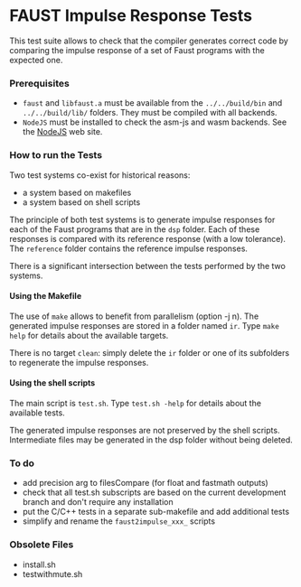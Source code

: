 # FAUST Impulse Response Tests  #

This test suite allows to check that the compiler generates correct code by comparing the impulse response of a set of Faust programs with the expected one.


### Prerequisites
- `faust` and `libfaust.a` must be available from the `../../build/bin` and `../../build/lib/` folders. They must be compiled with all backends.
- `NodeJS` must be installed to check the asm-js and wasm backends. See the [NodeJS](https://nodejs.org/) web site.

### How to run the Tests
Two test systems co-exist for historical reasons:
- a system based on makefiles
- a system based on shell scripts

The principle of both test systems is to generate impulse responses for each of the Faust programs that are in the `dsp` folder. Each of these responses is compared with its reference response (with a low tolerance). The `reference` folder contains the reference impulse responses.

There is a significant intersection between the tests performed by the two systems.


#### Using the Makefile
The use of `make` allows to benefit from parallelism (option -j n).
The generated impulse responses are stored in a folder named `ir`.
Type `make help` for details about the available targets.

There is no target `clean`: simply delete the `ir` folder or one of its subfolders to regenerate the impulse responses.


#### Using the shell scripts
The main script is `test.sh`. Type `test.sh -help` for details about the available tests.

The generated impulse responses are not preserved by the shell scripts. Intermediate files may be generated in the dsp folder without being deleted.

### To do
- add precision arg to filesCompare (for float and fastmath outputs)
- check that all test.sh subscripts are based on the current development branch and don't require any installation
- put the C/C++ tests in a separate sub-makefile and add additional tests
- simplify and rename the `faust2impulse_xxx_` scripts

### Obsolete Files
- install.sh
- testwithmute.sh
